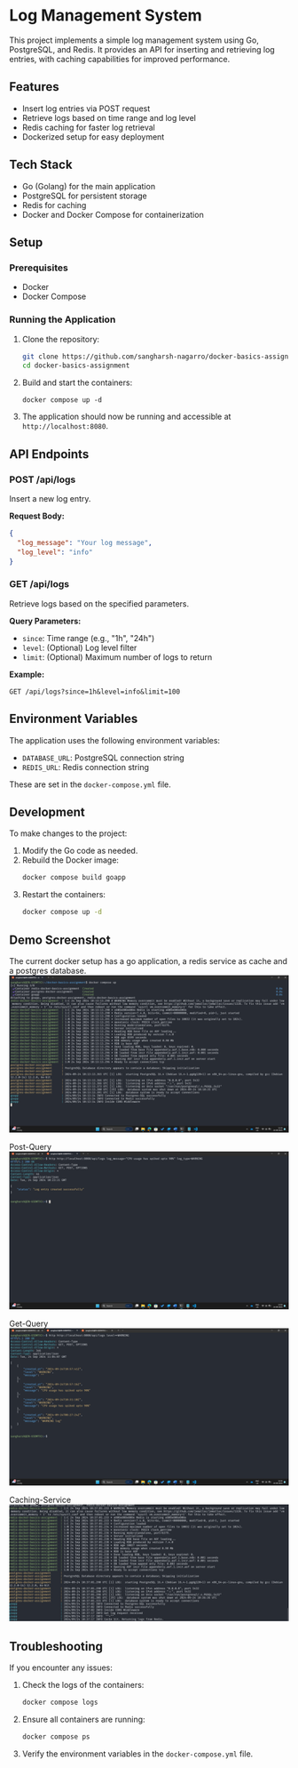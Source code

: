 # Log Management System

This project implements a simple log management system using Go, PostgreSQL, and Redis. It provides an API for inserting and retrieving log entries, with caching capabilities for improved performance.

## Features

- Insert log entries via POST request
- Retrieve logs based on time range and log level
- Redis caching for faster log retrieval
- Dockerized setup for easy deployment

## Tech Stack

- Go (Golang) for the main application
- PostgreSQL for persistent storage
- Redis for caching
- Docker and Docker Compose for containerization

## Setup

### Prerequisites

- Docker
- Docker Compose

### Running the Application

1. Clone the repository:
   ```bash
   git clone https://github.com/sangharsh-nagarro/docker-basics-assignment
   cd docker-basics-assignment
   ```

2. Build and start the containers:
   ```
   docker compose up -d
   ```

3. The application should now be running and accessible at `http://localhost:8080`.

## API Endpoints

### POST /api/logs

Insert a new log entry.

**Request Body:**
```json
{
  "log_message": "Your log message",
  "log_level": "info"
}
```

### GET /api/logs

Retrieve logs based on the specified parameters.

**Query Parameters:**
- `since`: Time range (e.g., "1h", "24h")
- `level`: (Optional) Log level filter
- `limit`: (Optional) Maximum number of logs to return

**Example:**
```
GET /api/logs?since=1h&level=info&limit=100
```

## Environment Variables

The application uses the following environment variables:

- `DATABASE_URL`: PostgreSQL connection string
- `REDIS_URL`: Redis connection string

These are set in the `docker-compose.yml` file.

## Development

To make changes to the project:

1. Modify the Go code as needed.
2. Rebuild the Docker image:
   ```bash
   docker compose build goapp
   ```
3. Restart the containers:
   ```bash
   docker compose up -d
   ```
## Demo Screenshot
The current docker setup has a go application, a redis service as cache and a postgres database.
![Docker Compose setup](docker-compose.png)

Post-Query 
![Post Query Example](example-post.png)

Get-Query
![Get-Query Example](example-get.png)

Caching-Service
![Caching-Service in Action](caching-service-example.png)

## Troubleshooting

If you encounter any issues:

1. Check the logs of the containers:
   ```bash
   docker compose logs
   ```
2. Ensure all containers are running:
   ```bash
   docker compose ps
   ```
3. Verify the environment variables in the `docker-compose.yml` file.

